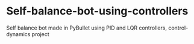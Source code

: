 # Self-balance-bot-using-controllers
Self balance bot made in PyBullet using PID and LQR controllers, control-dynamics project 
